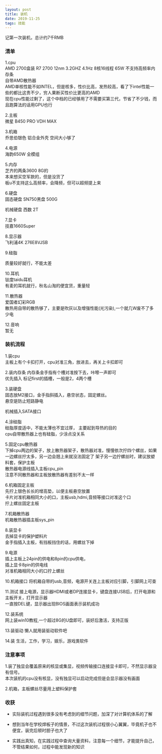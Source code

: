 ```yaml
---
layout: post
title: 装机
date: 2019-11-25
tags: 技能    
---
```


记第一次装机，总计约7千RMB

### 清单
1.cpu  
   AMD 2700盒装  R7 2700   12nm  3.2GHZ  4.1Hz   8核16线程   65W 不支持高频率内存条  
   自带AMD散热器  
   AMD单核性能不如INTEL，但是核多，性价比高，发热较高，看了下intel性能一些的都比这贵不少，穷人果断买性价比更高的AMD  
   现在cpu性能过剩了，这个中档的已经够用了不需要买第三代，节省了不少钱，而且跑算法的话用GPU也行
   
2.主板  
   微星 B450 PRO VDH MAX
    
3.机箱  
   乔思伯银色  铝合金外壳  空间大小够了
                                    
4.电源  
   海韵650W 全模组

5.内存  
   芝齐的两条3600 8G的  
   本来想买空军款的，但是没货了  
   板u不支持这么高频率，会降频，但可以超频提上来

6.硬盘   
   固态硬盘 SN750黑盘  500G  
    
   机械硬盘 西数       2T
 
7.显卡  
   技嘉1660Super
 
8.显示器  
   飞利浦4K 276E8VJSB
 
9.硅脂  
   
   质量较好就行，不能太差

10.耳机  
   钛度taidu耳机  
   有麦的耳机就行，秋名山淘的便宜货，重量轻

11.散热器  
   爱国者幻彩RGB  
   散热用自带的散热够了，主要是吹灰以及增强性能(光污染),一个就几W废不了多少电

12.音响  
   暂无

### 装机流程

1.装cpu  
   主板上有个卡扣打开，cpu对准三角，放进去，再关上卡扣即可
    
2.装内存条
   内存条金手指有个槽对准按下去，咔嚓一声即可  
   优先插入 标记first的插槽，一般是2，4两个槽

3.装硬盘  
   固态放M2接口，金手指斜插入，悬空状态，固定螺丝。  
   悬空是防止短路静电
   
   机械插入SATA接口

4.涂硅脂  
   硅脂厚度适中，不能太薄也不宜过厚， 主要起到导热的目的  
   cpu自带散热器上也有硅脂，少涂点没关系
    
5.固定cpu散热器  
   下掉cpu两边的架子，放上散热器架子，散热器对准，慢慢依次拧四个螺丝，如果一边螺丝拧太多，另一边会翘上来就没法固定了
   架子另一边拧螺丝时，建议放塑料套，保护主板   
   散热器电源线插入主板cpu_pin  
   注意不同散热器和主板放散热器有差别不太一样  
   
6.机箱固定主板  
   先拧上银色长长的增高垫，以便主板悬空放置  
   卡片对准机箱相同大小的口，主板usb,hdmi,音频等接口对准这个口  
   拧上螺丝固定主板
   
7.机箱散热器  
   机箱散热器插主板sys_pin
   
8.装显卡  
   去掉显卡的保护塑料片  
   金手指插入主板，有挡板挡住的话，用螺丝下掉  
   
9.电源  
   插上主板上24pin的供电和8pin的cpu供电，  
   插上显卡8pin的供电线  
   对准机箱相同大小的口拧上螺丝
   
10.机箱接口
   将机箱自带的usb,音频，电源开关连上主板对应引脚，引脚网上可查
   
11.测试
   接上电源，显示器HDMI或者DP连接显卡，键盘连接USB后，打开电源和主板开关，打开显示器  
   一直按DEL键，显示器出现BIOS画面表示装机成功
   
12.装系统  
   网上装win10教程,一个超过8G的U盘即可，装好后激活，支持正版
   
13.装驱动
   懒人就用装驱动软件吧
   
14.装 生活，工作，学习，娱乐，游戏类软件
   

### 注意事项
1.装了独显会覆盖原来的核显或集显，视频传输接口连接显卡即可，不然显示器没有信号。  
本次装机的cpu没有核显，没有独显可以启动完成但是会显示器没有画面

2.机箱，主板螺丝尽量用上塑料保护套

### 收获
* 实际装机过程遇到很多没有考虑到的细节问题，加深了对计算机体系的了解  

* 想到当年在学校焊板子的情景，不过这次装机过程很小心翼翼，毕竟机子也不便宜，装完后顿时胆子也大了

* 实践出真知，在实践过程中查询大量资料，注意每一个细节，才能提升自己，不管结果如何，过程中能发现新的知识



   
   
     

